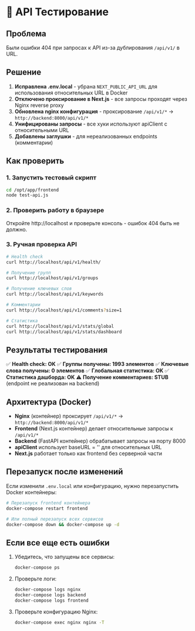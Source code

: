 # 🧪 API Тестирование

## Проблема

Были ошибки 404 при запросах к API из-за дублирования `/api/v1/` в URL.

## Решение

1. **Исправлена .env.local** - убрана `NEXT_PUBLIC_API_URL` для использования относительных URL в Docker
2. **Отключено проксирование в Next.js** - все запросы проходят через Nginx reverse proxy
3. **Обновлена nginx конфигурация** - проксирование `/api/v1/*` → `http://backend:8000/api/v1/*`
4. **Унифицированы запросы** - все хуки используют apiClient с относительными URL
5. **Добавлены заглушки** - для нереализованных endpoints (комментарии)

## Как проверить

### 1. Запустить тестовый скрипт

```bash
cd /opt/app/frontend
node test-api.js
```

### 2. Проверить работу в браузере

Откройте http://localhost и проверьте консоль - ошибок 404 быть не должно.

### 3. Ручная проверка API

```bash
# Health check
curl http://localhost/api/v1/health/

# Получение групп
curl http://localhost/api/v1/groups

# Получение ключевых слов
curl http://localhost/api/v1/keywords

# Комментарии
curl http://localhost/api/v1/comments?size=1

# Статистика
curl http://localhost/api/v1/stats/global
curl http://localhost/api/v1/stats/dashboard
```

## Результаты тестирования

✅ **Health check: OK**
✅ **Группы получены: 1993 элементов**
✅ **Ключевые слова получены: 0 элементов**
✅ **Глобальная статистика: OK**
✅ **Статистика дашборда: OK**
⚠️ **Получение комментариев: STUB** (endpoint не реализован на backend)

## Архитектура (Docker)

- **Nginx** (контейнер) проксирует `/api/v1/*` → `http://backend:8000/api/v1/*`
- **Frontend** (Next.js контейнер) делает относительные запросы к `/api/v1/*`
- **Backend** (FastAPI контейнер) обрабатывает запросы на порту 8000
- **apiClient** использует baseURL = '' для относительных URL
- **Next.js** работает только как frontend без серверной части

## Перезапуск после изменений

Если изменили `.env.local` или конфигурацию, нужно перезапустить Docker контейнеры:

```bash
# Перезапуск frontend контейнера
docker-compose restart frontend

# Или полный перезапуск всех сервисов
docker-compose down && docker-compose up -d
```

## Если все еще есть ошибки

1. Убедитесь, что запущены все сервисы:
   ```bash
   docker-compose ps
   ```
2. Проверьте логи:
   ```bash
   docker-compose logs nginx
   docker-compose logs backend
   docker-compose logs frontend
   ```
3. Проверьте конфигурацию Nginx:
   ```bash
   docker-compose exec nginx nginx -T
   ```

